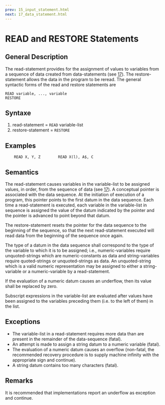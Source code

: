 ```yaml
---
prev: 15_input_statement.html
next: 17_data_statement.html
---
```


# READ and RESTORE Statements

## General Description

The read-statement provides for the assignment of values to variables from a sequence of data created from
data-statements (see [17](17_data_statement.md)). The restore-statement allows the data in the program to be reread. The
general syntactic forms of the read and restore statements are

    READ variable, ..., variable 
    RESTORE

## Syntaxe

1. read-statement       = `READ` variable-list
2. restore-statement    = `RESTORE`

## Examples

```BASIC
    READ X, Y, Z        READ X(l), A$, C
```

## Semantics

The read-statement causes variables in the variable-list to be assigned values, in order, from the sequence of data
(see [17](17_data_statement.md)). A conceptual pointer is associated with the data sequence. At the initiation of
execution of a program, this pointer points to the first datum in the data sequence. Each time a read-statement is
executed, each variable in the variable-list in sequence is assigned the value of the datum indicated by the pointer and
the pointer is advanced to point beyond that datum.

The restore-statement resets the pointer for the data sequence to the beginning of the sequence, so that the next
read-statement executed will read data from the beginning of the sequence once again.

The type of a datum in the data sequence shall correspond to the type of the variable to which it is to be assigned;
i.e., numeric-variables require unquoted-strings which are numeric-constants as data and string-variables require
quoted-strings or unquoted-strings as data. An unquoted-string which is a valid numeric representation may be assigned
to either a string-variable or a numeric-variable by a read-statement. 

If the evaluation of a numeric datum causes an underflow, then its value shall be replaced by zero. 

Subscript expressions in the variable-list are evaluated after values have been assigned to the variables preceding them
(i.e. to the left of them) in the list.

## Exceptions

- The variable-list in a read-statement requires more data than are present in the remainder of the data-sequence
  (fatal).
- An attempt is made to assign a string datum to a numeric variable (fatal).
- The evaluation of a numeric datum causes an overflow (non-fatal, the recommended recovery procedure is to supply
  machine infinity with the appropriate sign and continue). 
- A string datum contains too many characters (fatal). 

## Remarks

It is recommended that implementations report an underflow as exception and continue.

